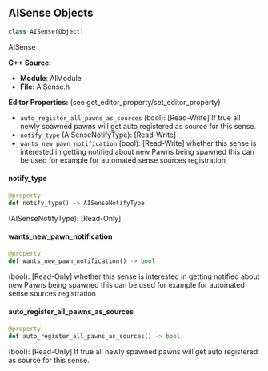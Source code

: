 ## AISense Objects

```python
class AISense(Object)
```

AISense

**C++ Source:**

- **Module**: AIModule
- **File**: AISense.h

**Editor Properties:** (see get_editor_property/set_editor_property)

- ``auto_register_all_pawns_as_sources`` (bool):  [Read-Write] If true all newly spawned pawns will get auto registered as source for this sense.
- ``notify_type`` (AISenseNotifyType):  [Read-Write]
- ``wants_new_pawn_notification`` (bool):  [Read-Write] whether this sense is interested in getting notified about new Pawns being spawned
      this can be used for example for automated sense sources registration

<a id="unreal.AISense.notify_type"></a>

#### notify_type

```python
@property
def notify_type() -> AISenseNotifyType
```

(AISenseNotifyType):  [Read-Only]

<a id="unreal.AISense.wants_new_pawn_notification"></a>

#### wants_new_pawn_notification

```python
@property
def wants_new_pawn_notification() -> bool
```

(bool):  [Read-Only] whether this sense is interested in getting notified about new Pawns being spawned
    this can be used for example for automated sense sources registration

<a id="unreal.AISense.auto_register_all_pawns_as_sources"></a>

#### auto_register_all_pawns_as_sources

```python
@property
def auto_register_all_pawns_as_sources() -> bool
```

(bool):  [Read-Only] If true all newly spawned pawns will get auto registered as source for this sense.

<a id="unreal.AISenseConfig_Damage"></a>